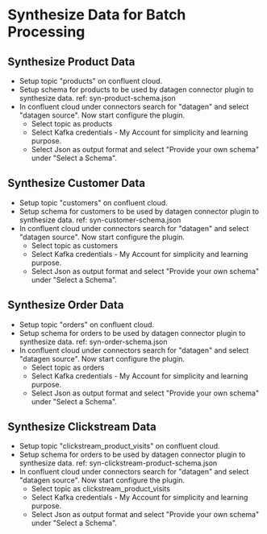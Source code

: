 # Synthesize Data for Batch Processing

## Synthesize Product Data

- Setup topic "products" on confluent cloud.
- Setup schema for products to be used by datagen connector plugin to synthesize data. ref: syn-product-schema.json
- In confluent cloud under connectors search for "datagen" and select "datagen source". Now start configure the plugin.
  - Select topic as products
  - Select Kafka credentials - My Account for simplicity and learning purpose.
  - Select Json as output format and select "Provide your own schema" under "Select a Schema".

## Synthesize Customer Data

- Setup topic "customers" on confluent cloud.
- Setup schema for customers to be used by datagen connector plugin to synthesize data. ref: syn-customer-schema.json
- In confluent cloud under connectors search for "datagen" and select "datagen source". Now start configure the plugin.
  - Select topic as customers
  - Select Kafka credentials - My Account for simplicity and learning purpose.
  - Select Json as output format and select "Provide your own schema" under "Select a Schema".

## Synthesize Order Data

- Setup topic "orders" on confluent cloud.
- Setup schema for orders to be used by datagen connector plugin to synthesize data. ref: syn-order-schema.json
- In confluent cloud under connectors search for "datagen" and select "datagen source". Now start configure the plugin.
  - Select topic as orders
  - Select Kafka credentials - My Account for simplicity and learning purpose.
  - Select Json as output format and select "Provide your own schema" under "Select a Schema".


## Synthesize Clickstream Data

- Setup topic "clickstream_product_visits" on confluent cloud.
- Setup schema for orders to be used by datagen connector plugin to synthesize data. ref: syn-clickstream-product-schema.json
- In confluent cloud under connectors search for "datagen" and select "datagen source". Now start configure the plugin.
  - Select topic as clickstream_product_visits
  - Select Kafka credentials - My Account for simplicity and learning purpose.
  - Select Json as output format and select "Provide your own schema" under "Select a Schema".

